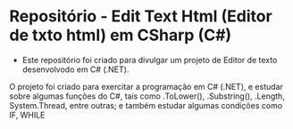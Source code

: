 # Repositório - Edit Text Html (Editor de txto html) em CSharp (C#)

* Este repositório foi criado para divulgar um projeto de Editor de texto desenvolvodo em C# (.NET).

O projeto foi criado para exercitar a programação em C# (.NET), e estudar sobre algumas funções do C#, tais como .ToLower(), .Substring(), .Length, System.Thread, entre outras; e também estudar algumas condições como IF, WHILE

